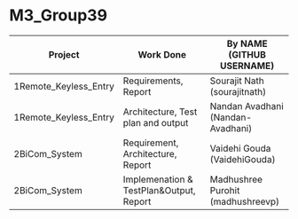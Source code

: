 # M3_Group39


| Project | Work Done | By NAME (GITHUB USERNAME) |
|---|---|---|
| 1Remote_Keyless_Entry  | Requirements, Report | Sourajit Nath (sourajitnath) |
| 1Remote_Keyless_Entry |  Architecture, Test plan and output |  Nandan Avadhani (Nandan-Avadhani) |
| 2BiCom_System  |  Requirement, Architecture, Report |  Vaidehi Gouda (VaidehiGouda) |
| 2BiCom_System  | Implemenation & TestPlan&Output, Report | Madhushree Purohit (madhushreevp) |
